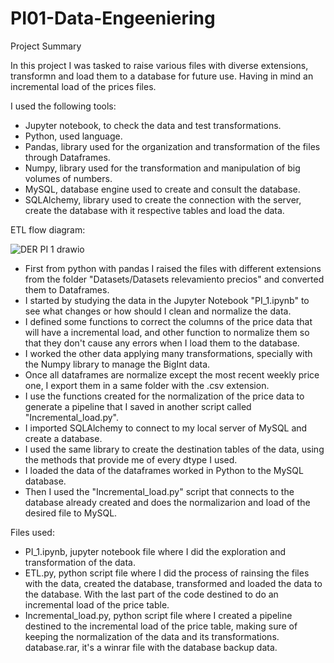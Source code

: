 # PI01-Data-Engeeniering

Project Summary

In this project I was tasked to raise various files with diverse extensions,
transformn and load them to a database for future use.
Having in mind an incremental load of the prices files.

I used the following tools:

- Jupyter notebook, to check the data and test transformations.
- Python, used language.
- Pandas, library used for the organization and transformation of the files through Dataframes.
- Numpy, library used for the transformation and manipulation of big volumes of numbers.
- MySQL, database engine used to create and consult the database.
- SQLAlchemy, library used to create the connection with the server, create the database 
with it respective tables and load the data.

ETL flow diagram:

![DER PI 1 drawio](https://user-images.githubusercontent.com/107011436/201666947-1e63d92a-68b2-471c-b989-4f900d43689a.png)

- First from python with pandas I raised the files with different extensions from the
folder "Datasets/Datasets relevamiento precios" and converted them to Dataframes.
- I started by studying the data in the Jupyter Notebook "PI_1.ipynb" to see 
what changes or how should I clean and normalize the data.
- I defined some functions to correct the columns of the price data that will have
a incremental load, and other function to normalize them so that they don't cause any errors when
I load them to the database.
- I worked the other data applying many transformations, specially with the Numpy library
to manage the BigInt data.
- Once all dataframes are normalize except the most recent 
weekly price one, I export them in a same folder with the .csv extension.
- I use the functions created for the normalization of the price data to generate a
pipeline that I saved in another script called "Incremental_load.py".
- I imported SQLAlchemy to connect to my local server of MySQL and create a
database.
- I used the same library to create the destination tables of the data, using the methods
that provide me of every dtype I used.
- I loaded the data of the dataframes worked in Python to the MySQL database.
- Then I used the "Incremental_load.py" script that connects to the database already 
created and does the normalizarion and load of the desired file to MySQL.

Files used:
- PI_1.ipynb, jupyter notebook file where I did the exploration and transformation of the data.
- ETL.py, python script file where I did the process of rainsing the files with 
the data, created the database, transformed and loaded the data to the database.
With the last part of the code destined to do an incremental load of the price table.
- Incremental_load.py, python script file where I created a pipeline destined to
the incremental load of the price table, making sure of keeping the normalization of
the data and its transformations.
database.rar, it's a winrar file with the database backup data.
